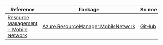 | Reference | Package | Source |
|---|---|---|
|[Resource Management - Mobile Network](resourcemanager.mobilenetwork-readme.md)|[Azure.ResourceManager.MobileNetwork](https://www.nuget.org/packages/Azure.ResourceManager.MobileNetwork)|[GitHub](https://github.com/Azure/azure-sdk-for-net/blob/main/sdk/mobilenetwork/Azure.ResourceManager.MobileNetwork)|
